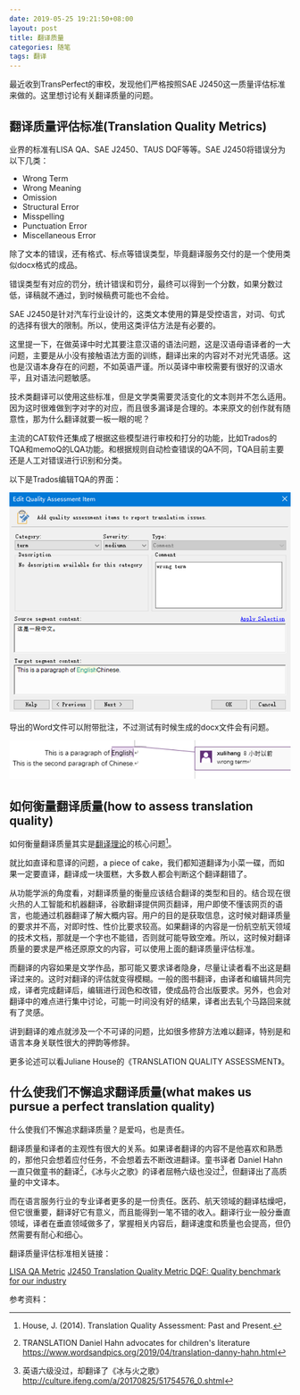 ```yaml
---
date: 2019-05-25 19:21:50+08:00
layout: post
title: 翻译质量
categories: 随笔
tags: 翻译
---
```


最近收到TransPerfect的审校，发现他们严格按照SAE J2450这一质量评估标准来做的。这里想讨论有关翻译质量的问题。

## 翻译质量评估标准(Translation Quality Metrics)

业界的标准有LISA QA、SAE J2450、TAUS DQF等等。SAE J2450将错误分为以下几类：

* Wrong Term 
* Wrong Meaning 
* Omission 
* Structural Error 
* Misspelling 
* Punctuation Error 
* Miscellaneous Error 

除了文本的错误，还有格式、标点等错误类型，毕竟翻译服务交付的是一个使用类似docx格式的成品。

错误类型有对应的罚分，统计错误和罚分，最终可以得到一个分数，如果分数过低，译稿就不通过，到时候稿费可能也不会给。

SAE J2450是针对汽车行业设计的，这类文本使用的算是受控语言，对词、句式的选择有很大的限制。所以，使用这类评估方法是有必要的。

这里提一下，在做英译中时尤其要注意汉语的语法问题，这是汉语母语译者的一大问题，主要是从小没有接触语法方面的训练，翻译出来的内容对不对光凭语感。这也是汉语本身存在的问题，不如英语严谨。所以英译中审校需要有很好的汉语水平，且对语法问题敏感。

技术类翻译可以使用这些标准，但是文学类需要灵活变化的文本则并不怎么适用。因为这时很难做到字对字的对应，而且很多漏译是合理的。本来原文的创作就有随意性，那为什么翻译就要一板一眼的呢？

主流的CAT软件还集成了根据这些模型进行审校和打分的功能，比如Trados的TQA和memoQ的LQA功能。和根据规则自动检查错误的QA不同，TQA目前主要还是人工对错误进行识别和分类。

以下是Trados编辑TQA的界面：

![](/album/Trados/TQA.png)

导出的Word文件可以附带批注，不过测试有时候生成的docx文件会有问题。

![](/album/Trados/TQA_export.png)

## 如何衡量翻译质量(how to assess translation quality)

如何衡量翻译质量其实是[翻译理论](https://blog.xulihang.me/translation-studies-1/)的核心问题[^quality]。

就比如直译和意译的问题，a piece of cake，我们都知道翻译为小菜一碟，而如果一定要直译，翻译成一块蛋糕，大多数人都会判断这个翻译翻错了。

从功能学派的角度看，对翻译质量的衡量应该结合翻译的类型和目的。结合现在很火热的人工智能和机器翻译，谷歌翻译提供网页翻译，用户即使不懂该网页的语言，也能通过机器翻译了解大概内容。用户的目的是获取信息，这时候对翻译质量的要求并不高，对即时性、性价比要求较高。如果翻译的内容是一份航空航天领域的技术文档，那就是一个字也不能错，否则就可能导致空难。所以，这时候对翻译质量的要求是严格还原原文的内容，可以使用上面的翻译质量评估标准。

而翻译的内容如果是文学作品，那可能又要求译者隐身，尽量让读者看不出这是翻译过来的。这时对翻译的评估就变得模糊。一般的图书翻译，由译者和编辑共同完成，译者完成翻译后，编辑进行润色和改错，使成品符合出版要求。另外，也会对翻译中的难点进行集中讨论，可能一时间没有好的结果，译者出去轧个马路回来就有了灵感。

讲到翻译的难点就涉及一个不可译的问题，比如很多修辞方法难以翻译，特别是和语言本身关联性很大的押韵等修辞。

更多论述可以看Juliane House的《TRANSLATION QUALITY ASSESSMENT》。

## 什么使我们不懈追求翻译质量(what makes us pursue a perfect translation quality)

什么使我们不懈追求翻译质量？是爱吗，也是责任。

翻译质量和译者的主观性有很大的关系。如果译者翻译的内容不是他喜欢和熟悉的，那他只会想着应付任务，不会想着去不断改进翻译。童书译者 Daniel Hahn 一直只做童书的翻译[^hahn]，《冰与火之歌》的译者屈畅六级也没过[^quchang]，但翻译出了高质量的中文译本。

而在语言服务行业的专业译者更多的是一份责任。医药、航天领域的翻译枯燥吧，但它很重要，翻译好它有意义，而且能得到一笔不错的收入。翻译行业一般分垂直领域，译者在垂直领域做多了，掌握相关内容后，翻译速度和质量也会提高，但仍然需要有耐心和细心。


翻译质量评估标准相关链接：

[LISA QA Metric](http://producthelp.sdl.com/SDL_TMS_2011/en/Creating_and_Maintaining_Organizations/Managing_QA_Models/LISA_QA_Model.htm)
[J2450 Translation Quality Metric ](https://www.translationdirectory.com/article581.htm)
[DQF: Quality benchmark for our industry](https://www.taus.net/evaluate/dqf-background)


参考资料：

[^quality]: House, J. (2014). Translation Quality Assessment: Past and Present. 
[^hahn]: TRANSLATION Daniel Hahn advocates for children's literature https://www.wordsandpics.org/2019/04/translation-danny-hahn.html
[^quchang]: 英语六级没过，却翻译了《冰与火之歌》 http://culture.ifeng.com/a/20170825/51754576_0.shtml